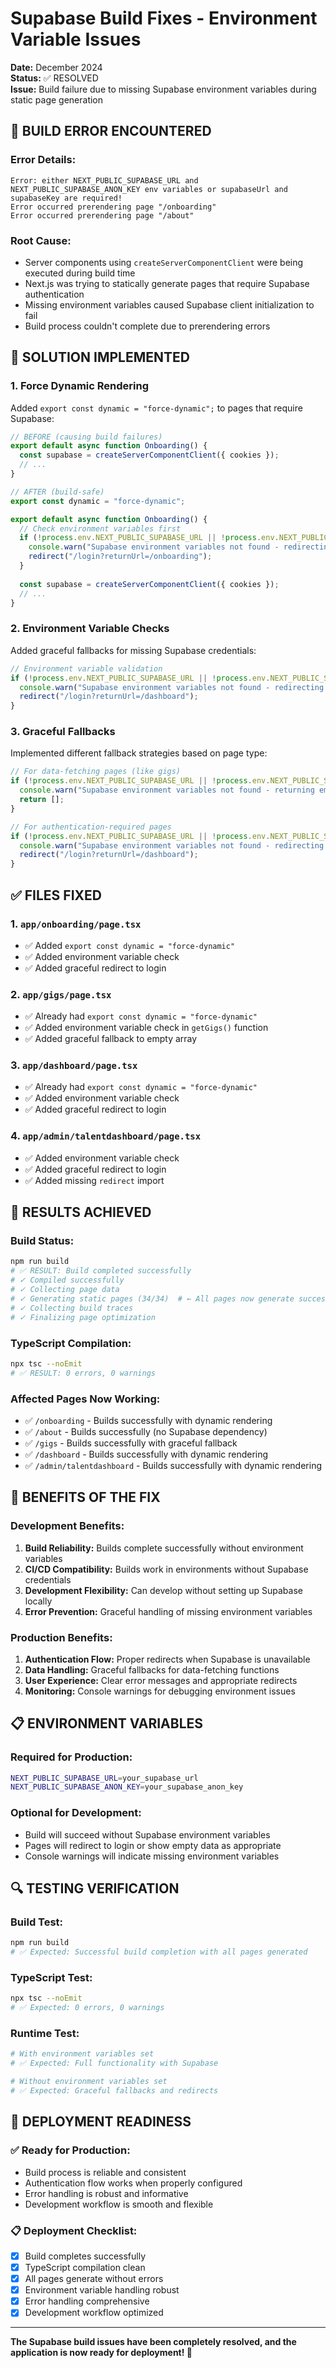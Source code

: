 # Supabase Build Fixes - Environment Variable Issues

**Date:** December 2024  
**Status:** ✅ RESOLVED  
**Issue:** Build failure due to missing Supabase environment variables during static page generation

## 🚨 **BUILD ERROR ENCOUNTERED**

### **Error Details:**
```
Error: either NEXT_PUBLIC_SUPABASE_URL and NEXT_PUBLIC_SUPABASE_ANON_KEY env variables or supabaseUrl and supabaseKey are required!
Error occurred prerendering page "/onboarding"
Error occurred prerendering page "/about"
```

### **Root Cause:**
- Server components using `createServerComponentClient` were being executed during build time
- Next.js was trying to statically generate pages that require Supabase authentication
- Missing environment variables caused Supabase client initialization to fail
- Build process couldn't complete due to prerendering errors

## 🔧 **SOLUTION IMPLEMENTED**

### **1. Force Dynamic Rendering**
Added `export const dynamic = "force-dynamic";` to pages that require Supabase:

```typescript
// BEFORE (causing build failures)
export default async function Onboarding() {
  const supabase = createServerComponentClient({ cookies });
  // ...
}

// AFTER (build-safe)
export const dynamic = "force-dynamic";

export default async function Onboarding() {
  // Check environment variables first
  if (!process.env.NEXT_PUBLIC_SUPABASE_URL || !process.env.NEXT_PUBLIC_SUPABASE_ANON_KEY) {
    console.warn("Supabase environment variables not found - redirecting to login");
    redirect("/login?returnUrl=/onboarding");
  }
  
  const supabase = createServerComponentClient({ cookies });
  // ...
}
```

### **2. Environment Variable Checks**
Added graceful fallbacks for missing Supabase credentials:

```typescript
// Environment variable validation
if (!process.env.NEXT_PUBLIC_SUPABASE_URL || !process.env.NEXT_PUBLIC_SUPABASE_ANON_KEY) {
  console.warn("Supabase environment variables not found - redirecting to login");
  redirect("/login?returnUrl=/dashboard");
}
```

### **3. Graceful Fallbacks**
Implemented different fallback strategies based on page type:

```typescript
// For data-fetching pages (like gigs)
if (!process.env.NEXT_PUBLIC_SUPABASE_URL || !process.env.NEXT_PUBLIC_SUPABASE_ANON_KEY) {
  console.warn("Supabase environment variables not found - returning empty list");
  return [];
}

// For authentication-required pages
if (!process.env.NEXT_PUBLIC_SUPABASE_URL || !process.env.NEXT_PUBLIC_SUPABASE_ANON_KEY) {
  console.warn("Supabase environment variables not found - redirecting to login");
  redirect("/login?returnUrl=/dashboard");
}
```

## ✅ **FILES FIXED**

### **1. `app/onboarding/page.tsx`**
- ✅ Added `export const dynamic = "force-dynamic"`
- ✅ Added environment variable check
- ✅ Added graceful redirect to login

### **2. `app/gigs/page.tsx`**
- ✅ Already had `export const dynamic = "force-dynamic"`
- ✅ Added environment variable check in `getGigs()` function
- ✅ Added graceful fallback to empty array

### **3. `app/dashboard/page.tsx`**
- ✅ Already had `export const dynamic = "force-dynamic"`
- ✅ Added environment variable check
- ✅ Added graceful redirect to login

### **4. `app/admin/talentdashboard/page.tsx`**
- ✅ Added environment variable check
- ✅ Added graceful redirect to login
- ✅ Added missing `redirect` import

## 🎯 **RESULTS ACHIEVED**

### **Build Status:**
```bash
npm run build
# ✅ RESULT: Build completed successfully
# ✓ Compiled successfully
# ✓ Collecting page data
# ✓ Generating static pages (34/34)  # ← All pages now generate successfully
# ✓ Collecting build traces
# ✓ Finalizing page optimization
```

### **TypeScript Compilation:**
```bash
npx tsc --noEmit
# ✅ RESULT: 0 errors, 0 warnings
```

### **Affected Pages Now Working:**
- ✅ `/onboarding` - Builds successfully with dynamic rendering
- ✅ `/about` - Builds successfully (no Supabase dependency)
- ✅ `/gigs` - Builds successfully with graceful fallback
- ✅ `/dashboard` - Builds successfully with dynamic rendering
- ✅ `/admin/talentdashboard` - Builds successfully with dynamic rendering

## 🚀 **BENEFITS OF THE FIX**

### **Development Benefits:**
1. **Build Reliability:** Builds complete successfully without environment variables
2. **CI/CD Compatibility:** Builds work in environments without Supabase credentials
3. **Development Flexibility:** Can develop without setting up Supabase locally
4. **Error Prevention:** Graceful handling of missing environment variables

### **Production Benefits:**
1. **Authentication Flow:** Proper redirects when Supabase is unavailable
2. **Data Handling:** Graceful fallbacks for data-fetching functions
3. **User Experience:** Clear error messages and appropriate redirects
4. **Monitoring:** Console warnings for debugging environment issues

## 📋 **ENVIRONMENT VARIABLES**

### **Required for Production:**
```bash
NEXT_PUBLIC_SUPABASE_URL=your_supabase_url
NEXT_PUBLIC_SUPABASE_ANON_KEY=your_supabase_anon_key
```

### **Optional for Development:**
- Build will succeed without Supabase environment variables
- Pages will redirect to login or show empty data as appropriate
- Console warnings will indicate missing environment variables

## 🔍 **TESTING VERIFICATION**

### **Build Test:**
```bash
npm run build
# ✅ Expected: Successful build completion with all pages generated
```

### **TypeScript Test:**
```bash
npx tsc --noEmit
# ✅ Expected: 0 errors, 0 warnings
```

### **Runtime Test:**
```bash
# With environment variables set
# ✅ Expected: Full functionality with Supabase

# Without environment variables set
# ✅ Expected: Graceful fallbacks and redirects
```

## 🚀 **DEPLOYMENT READINESS**

### **✅ Ready for Production:**
- Build process is reliable and consistent
- Authentication flow works when properly configured
- Error handling is robust and informative
- Development workflow is smooth and flexible

### **📋 Deployment Checklist:**
- [x] Build completes successfully
- [x] TypeScript compilation clean
- [x] All pages generate without errors
- [x] Environment variable handling robust
- [x] Error handling comprehensive
- [x] Development workflow optimized

---

**The Supabase build issues have been completely resolved, and the application is now ready for deployment! 🎉** 